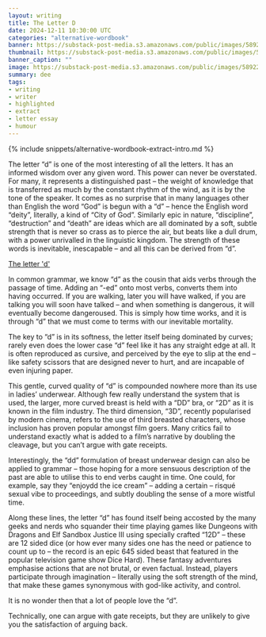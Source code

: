```yaml
---
layout: writing
title: The Letter D
date: 2024-12-11 10:30:00 UTC
categories: "alternative-wordbook"
banner: https://substack-post-media.s3.amazonaws.com/public/images/58922d09-7040-4bc5-a689-8d96f7e03ee6_1456x816.jpeg
thumbnail: https://substack-post-media.s3.amazonaws.com/public/images/58922d09-7040-4bc5-a689-8d96f7e03ee6_1456x816.jpeg
banner_caption: "" 
image: https://substack-post-media.s3.amazonaws.com/public/images/58922d09-7040-4bc5-a689-8d96f7e03ee6_1456x816.jpeg
summary: dee
tags:
- writing
- writer
- highlighted
- extract
- letter essay
- humour
---
```


{% include snippets/alternative-wordbook-extract-intro.md %}

The letter “d” is one of the most interesting of all the letters. It has an informed wisdom over any given word. This power can never be overstated. For many, it represents a distinguished past – the weight of knowledge that is transferred as much by the constant rhythm of the wind, as it is by the tone of the speaker. It comes as no surprise that in many languages other than English the word “God” is begun with a “d” – hence the English word “deity”, literally, a kind of “City of God”. Similarly epic in nature, “discipline”, “destruction” and “death” are ideas which are all dominated by a soft, subtle strength that is never so crass as to pierce the air, but beats like a dull drum, with a power unrivalled in the linguistic kingdom. The strength of these words is inevitable, inescapable – and all this can be derived from “d”.

[The letter 'd'](https://substack-post-media.s3.amazonaws.com/public/images/58922d09-7040-4bc5-a689-8d96f7e03ee6_1456x816.jpeg)


In common grammar, we know “d” as the cousin that aids verbs through the passage of time. Adding an “-ed” onto most verbs, converts them into having occurred. If you are walking, later you will have walked, if you are talking you will soon have talked – and when something is dangerous, it will eventually become dangeroused. This is simply how time works, and it is through “d” that we must come to terms with our inevitable mortality.

The key to “d” is in its softness, the letter itself being dominated by curves; rarely even does the lower case “d” feel like it has any straight edge at all. It is often reproduced as cursive, and perceived by the eye to slip at the end – like safety scissors that are designed never to hurt, and are incapable of even injuring paper.

This gentle, curved quality of “d” is compounded nowhere more than its use in ladies’ underwear. Although few really understand the system that is used, the larger, more curved breast is held with a “DD” bra, or “2D” as it is known in the film industry. The third dimension, “3D”, recently popularised by modern cinema, refers to the use of third breasted characters, whose inclusion has proven popular amongst film goers. Many critics fail to understand exactly what is added to a film’s narrative by doubling the cleavage, but you can’t argue with gate receipts.

Interestingly, the “dd” formulation of breast underwear design can also be applied to grammar – those hoping for a more sensuous description of the past are able to utilise this to end verbs caught in time. One could, for example, say they “enjoydd the ice cream” – adding a certain – risqué sexual vibe to proceedings, and subtly doubling the sense of a more wistful time.

Along these lines, the letter “d” has found itself being accosted by the many geeks and nerds who squander their time playing games like Dungeons with Dragons and Elf Sandbox Justice III using specially crafted “12D” – these are 12 sided dice (or how ever many sides one has the need or patience to count up to – the record is an epic 645 sided beast that featured in the popular television game show Dice Hard). These fantasy adventures emphasise actions that are not brutal, or even factual. Instead, players participate through imagination – literally using the soft strength of the mind, that make these games synonymous with god-like activity, and control.

It is no wonder then that a lot of people love the “d”.

Technically, one can argue with gate receipts, but they are unlikely to give you the satisfaction of arguing back.